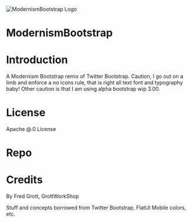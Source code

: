 ![ModernismBootstrap Logo]('https://github.com/shareme/ModernismBootstrap/raw/master/img/logo-mask.png')

ModernismBootstrap
==================

# Introduction

A Modernism Bootstrap remix of Twitter Bootstrap. Caution, I go out on a limb
and enforce a no icons rule, that is right all text font and typography baby!
Other caution is that I am using alpha bootstrap wip 3.00.

# License

Apache @.0 License

# Repo


# Credits

By Fred Grott, GrottWorkShop

Stuff and concepts borrowed from Twitter Bootstrap, FlatUI Mobile colors, etc.